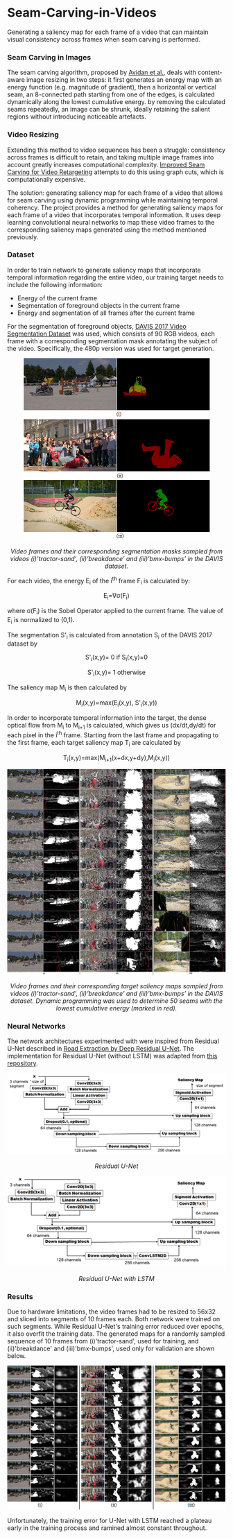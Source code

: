 # Seam-Carving-in-Videos
Generating a saliency map for each frame of a video that can maintain visual consistency across frames when seam carving is performed.

### Seam Carving in Images ###
The seam carving algorithm, proposed by [Avidan et al.](http://www.faculty.idc.ac.il/arik/SCWeb/imret/index.html), deals with content-aware image resizing in two steps: it first generates an energy map with an energy function (e.g. magnitude of gradient), then a horizontal or vertical seam, an 8-connected path starting from one of the edges, is calculated dynamically along the lowest cumulative energy. by removing the calculated seams repeatedly, an image can be shrunk, ideally retaining the salient regions without introducing noticeable artefacts.

### Video Resizing ###
Extending this method to video sequences has been a struggle: consistency across frames is difficult to retain, and taking multiple image frames into account greatly increases computational complexity. [Improved Seam Carving for Video Retargeting](http://www.eng.tau.ac.il/~avidan/papers/vidret.pdf) attempts to do this using graph cuts, which is computationally expensive. 

The solution: generating saliency map for each frame of a video that allows for seam carving using dynamic programming while maintaining temporal coherency. The project provides a method for generating saliency maps for each frame of a video that incorporates temporal information. It uses deep learning convolutional neural networks to map these video frames to the corresponding saliency maps generated using the method mentioned previously. 

### Dataset ###
In order to train  network to generate saliency maps that incorporate temporal information regarding the entire video, our training target needs to include the following information:
- Energy of the current frame
- Segmentation of foreground objects in the current frame
- Energy and segmentation of all frames after the current frame

For the segmentation of foreground objects, [DAVIS 2017 Video Segmentation Dataset](https://davischallenge.org/davis2017/code.html#unsupervised) was used, which consists of 90 RGB videos, each frame with a corresponding segmentation mask annotating the subject of the video. Specifically, the 480p version was used for target generation.
<p align="center">
    <img src="./images/DAVIS.png">
</p>
<p align="center">
    <em>Video frames and their corresponding segmentation masks sampled from videos (i)’tractor-sand’, (ii)’breakdance’ and (iii)’bmx-bumps’ in the DAVIS dataset.</em>
</p>

For each video, the energy E<sub>i</sub> of the i<sup>th</sup> frame F<sub>i</sub> is calculated by:
<p align="center">E<sub>i</sub>=∇σ(F<sub>i</sub>)</p>

where σ(F<sub>i</sub>) is the Sobel Operator applied to the current frame. The value of E<sub>i</sub> is normalized to (0,1). 

The segmentation S'<sub>i</sub> is calculated from annotation S<sub>i</sub> of the DAVIS 2017 dataset by
<p align="center">S'<sub>i</sub>(x,y)= 0 if S<sub>i</sub>(x,y)=0</p>
<p align="center">S'<sub>i</sub>(x,y)= 1 otherwise</p>

The saliency map M<sub>i</sub> is then calculated by
<p align="center">M<sub>i</sub>(x,y)=max⁡(E<sub>i</sub>(x,y), S'<sub>i</sub>(x,y))</p>

In order to incorporate temporal information into the target, the dense optical flow from M<sub>i</sub> to M<sub>i+1</sub> is calculated, which gives us (dx/dt,dy/dt) for each pixel in the i<sup>th</sup> frame. Starting from the last frame and propagating to the first frame, each target saliency map T<sub>i</sub> are calculated by
<p align="center">T<sub>i</sub>(x,y)=max⁡(M<sub>i+1</sub>(x+dx,y+dy),M<sub>i</sub>(x,y))</p>

<p align="center">
    <img src="./images/Seam-Carving.jpg">
</p>
<p align="center">
    <em>Video frames and their corresponding target saliency maps sampled from videos (i)’tractor-sand’, (ii)’breakdance’ and (iii)’bmx-bumps’ in the DAVIS dataset. Dynamic programming was used to determine 50 seams with the lowest cumulative energy (marked in red).</em>
</p>

### Neural Networks ###
The network architectures experimented with were inspired from Residual U-Net described in [Road Extraction by Deep Residual U-Net](https://arxiv.org/abs/1711.10684). The implementation for Residual U-Net (without LSTM) was adapted from [this repository](https://github.com/DuFanXin/deep_residual_unet).

<p align="center">
    <img src="./images/Network1.png">
</p>
<p align="center">
    <em>Residual U-Net</em>
</p>

<p align="center">
    <img src="./images/Network2.png">
</p>
<p align="center">
    <em>Residual U-Net with LSTM</em>
</p>

### Results ###
Due to hardware limitations, the video frames had to be resized to 56x32 and sliced into segments of 10 frames each. Both network were trained on such segments. 
While Residual U-Net's training error reduced over epochs, it also overfit the training data. The generated maps for a randomly sampled sequence of 10 frames from (i)'tractor-sand', used for training, and (ii)'breakdance' and (iii)'bmx-bumps', used only for validation are shown below.
<p align="center">
    <img src="./images/Generated_Maps.png">
</p>

Unfortunately, the training error for U-Net with LSTM reached a plateau early in the training process and ramined almost constant throughout.



